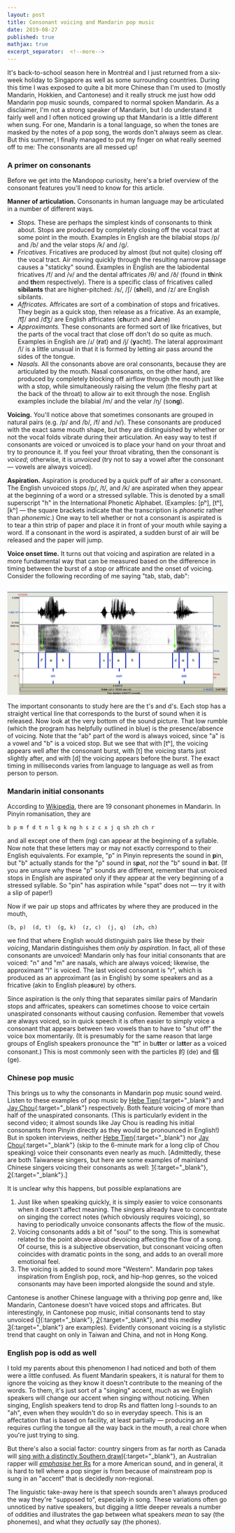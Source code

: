```yaml
---
layout: post
title: Consonant voicing and Mandarin pop music
date: 2019-08-27
published: true
mathjax: true
excerpt_separator:  <!--more-->
---
```


It's back-to-school season here in Montréal and I just returned from a six-week holiday to Singapore as well as some surrounding countries. During this time I was exposed to quite a bit more Chinese than I'm used to (mostly Mandarin, Hokkien, and Cantonese) and it really struck me just how odd Mandarin pop music sounds, compared to normal spoken Mandarin. As a disclaimer, I'm not a strong speaker of Mandarin, but I do understand it fairly well and I often noticed growing up that Mandarin is a little different when sung. For one, Mandarin is a tonal language, so when the tones are masked by the notes of a pop song, the words don't always seem as clear. But this summer, I finally managed to put my finger on what really seemed off to me: The consonants are all messed up!
<!--more-->

### A primer on consonants

Before we get into the Mandopop curiosity, here's a brief overview of the consonant features you'll need to know for this article.

__Manner of articulation.__ Consonants in human language may be articulated in a number of different ways.

+ _Stops._ These are perhaps the simplest kinds of consonants to think about. Stops are produced by completely closing off the vocal tract at some point in the mouth. Examples in English are the bilabial stops /p/ and /b/ and the velar stops /k/ and /g/.
+ _Fricatives._ Fricatives are produced by almost (but not quite) closing off the vocal tract. Air moving quickly through the resulting narrow passage causes a "staticky" sound. Examples in English are the labiodental fricatives /f/ and /v/ and the dental affricates /θ/ and /ð/ (found in <b>th</b>ink and <b>th</b>em respectively). There is a specific class of fricatives called __sibilants__ that are higher-pitched: /s/, /ʃ/ (<b>sh</b>ell), and /z/ are English sibilants.
+ _Affricates._ Affricates are sort of a combination of stops and fricatives. They begin as a quick stop, then release as a fricative. As an example, /t͡ʃ/ and /d͡ʒ/ are English affricates (<b>ch</b>urch and <b>J</b>ane)
+ _Approximants._ These consonants are formed sort of like fricatives, but the parts of the vocal tract that close off don't do so quite as much. Examples in English are /ɹ/ (<b>r</b>at) and /j/ (<b>y</b>acht). The lateral approximant /l/ is a little unusual in that it is formed by letting air pass around the sides of the tongue.
+ _Nasals._ All the consonants above are oral consonants, because they are articulated by the mouth. Nasal consonants, on the other hand, are produced by completely blocking off airflow through the mouth just like with a stop, while simultaneously raising the velum (the fleshy part at the back of the throat) to allow air to exit through the nose. English examples include the bilabial /m/ and the velar /ŋ/ (so<b>ng</b>).

__Voicing.__ You'll notice above that sometimes consonants are grouped in natural pairs (e.g. /p/ and /b/, /f/ and /v/). These consonants are produced with the exact same mouth shape, but they are distinguished by whether or not the vocal folds vibrate during their articulation. An easy way to test if consonants are voiced or unvoiced is to place your hand on your throat and try to pronounce it. If you feel your throat vibrating, then the consonant is _voiced_; otherwise, it is _unvoiced_ (try not to say a vowel after the consonant &mdash; vowels are always voiced).

__Aspiration.__ Aspiration is produced by a quick puff of air after a consonant. The English unvoiced stops /p/, /t/, and /k/ are aspirated when they appear at the beginning of a word or a stressed syllable. This is denoted by a small superscript "h" in the International Phonetic Alphabet. (Examples: [pʰ], [tʰ], [kʰ] &mdash; the square brackets indicate that the transcription is _phonetic_ rather than _phonemic_.) One way to tell whether or not a consonant is aspirated is to tear a thin strip of paper and place it in front of your mouth while saying a word. If a consonant in the word is aspirated, a sudden burst of air will be released and the paper will jump.

__Voice onset time.__ It turns out that voicing and aspiration are related in a more fundamental way that can be measured based on the difference in timing between the burst of a stop or affricate and the onset of voicing. Consider the following recording of me saying "tab, stab, dab":

![VOT](/media/voiced-initial/vot.jpg)

The important consonants to study here are the t's and d's. Each stop has a straight vertical line that corresponds to the burst of sound when it is released. Now look at the very bottom of the sound picture. That low rumble (which the program has helpfully outlined in blue) is the presence/absence of voicing. Note that the "ab" part of the word is always voiced, since "a" is a vowel and "b" is a voiced stop. But we see that with [tʰ], the voicing appears well after the consonant burst, with [t] the voicing starts just slightly after, and with [d] the voicing appears before the burst. The exact timing in milliseconds varies from language to language as well as from person to person.

### Mandarin initial consonants

According to [Wikipedia](https://en.wikipedia.org/wiki/Standard_Chinese_phonology), there are 19 consonant phonemes in Mandarin. In Pinyin romanisation, they are

```
b p m f d t n l g k ng h s z c x j q sh zh ch r
```

and all except one of them (ng) can appear at the beginning of a syllable. Now note that these letters may or may not exactly correspond to their English equivalents. For example, "p" in Pinyin represents the sound in <b>p</b>in, but "b" actually stands for the "p" sound in s<b>p</b>at, _not_ the "b" sound in <b>b</b>at. (If you are unsure why these "p" sounds are different, remember that unvoiced stops in English are aspirated only if they appear at the very beginning of a stressed syllable. So "pin" has aspiration while "spat" does not &mdash; try it with a slip of paper!)

Now if we pair up stops and affricates by where they are produced in the mouth,

```
(b, p)  (d, t)  (g, k)  (z, c)  (j, q)  (zh, ch)
```

we find that where English would distinguish pairs like these by their _voicing_, Mandarin distinguishes them _only by aspiration_. In fact, all of these consonants are unvoiced! Mandarin only has four initial consonants that are voiced: "n" and "m" are nasals, which are always voiced; likewise, the approximant "l" is voiced. The last voiced consonant is "r", which is produced as an approximant (as in English) by some speakers and as a fricative (akin to English plea<b>s</b>ure) by others.

Since aspiration is the only thing that separates similar pairs of Mandarin stops and affricates, speakers can sometimes choose to voice certain unaspirated consonants without causing confusion. Remember that vowels are always voiced, so in quick speech it is often easier to simply voice a consonant that appears between two vowels than to have to "shut off" the voice box momentarily. (It is presumably for the same reason that large groups of English speakers pronounce the "tt" in bu<b>tt</b>er or la<b>tt</b>er as a voiced consonant.) This is most commonly seen with the particles 的 (de) and 個 (ge).

### Chinese pop music

This brings us to why the consonants in Mandarin pop music sound weird. Listen to these examples of pop music by [Hebe Tien](https://www.youtube.com/watch?v=_sQSXwdtxlY){:target="_blank"} and [Jay Chou](https://www.youtube.com/watch?v=bu7nU9Mhpyo){:target="_blank"} respectively. Both feature voicing of more than half of the unaspirated consonants. (This is particularly evident in the second video; it almost sounds like Jay Chou is reading his initial consonants from Pinyin directly as they would be pronounced in English!) But in spoken interviews, neither [Hebe Tien](https://www.youtube.com/watch?v=kDjoYploLyY){:target="_blank"} nor [Jay Chou](https://www.youtube.com/watch?v=d4de8yVVYAk){:target="_blank"} (skip to the 6-minute mark for a long clip of Chou speaking) voice their consonants even nearly as much. [Admittedly, these are both Taiwanese singers, but here are some examples of mainland Chinese singers voicing their consonants as well: [1](https://www.youtube.com/watch?v=w0dMz8RBG7g){:target="_blank"}, [2](https://www.youtube.com/watch?v=Lhel0tzHE08){:target="_blank"}.]

It is unclear why this happens, but possible explanations are

1. Just like when speaking quickly, it is simply easier to voice consonants when it doesn't affect meaning. The singers already have to concentrate on singing the correct notes (which obviously requires voicing), so having to periodically unvoice consonants affects the flow of the music.
2. Voicing consonants adds a bit of "soul" to the song. This is somewhat related to the point above about devoicing affecting the flow of a song. Of course, this is a subjective observation, but consonant voicing often coincides with dramatic points in the song, and adds to an overall more emotional feel.
3. The voicing is added to sound more "Western". Mandarin pop takes inspiration from English pop, rock, and hip-hop genres, so the voiced consonants may have been imported alongside the sound and style.

Cantonese is another Chinese language with a thriving pop genre and, like Mandarin, Cantonese doesn't have voiced stops and affricates. But interestingly, in Cantonese pop music, initial consonants tend to stay unvoiced ([1](https://www.youtube.com/watch?v=dwu7l23BIq0){:target="_blank"}, [2](https://www.youtube.com/watch?v=RcYYoewVDCE){:target="_blank"}, and this medley [3](https://www.youtube.com/watch?v=BJ1-lSSPSb0){:target="_blank"} are examples). Evidently consonant voicing is a stylistic trend that caught on only in Taiwan and China, and not in Hong Kong.

### English pop is odd as well

I told my parents about this phenomenon I had noticed and both of them were a little confused. As fluent Mandarin speakers, it is natural for them to ignore the voicing as they know it doesn't contribute to the meaning of the words. To them, it's just sort of a "singing" accent, much as we English speakers will change our accent when singing without noticing. When singing, English speakers tend to drop Rs and flatten long I-sounds to an "ah", even when they wouldn't do so in everyday speech. This is an affectation that is based on facility, at least partially &mdash; producing an R requires curling the tongue all the way back in the mouth, a real chore when you're just trying to sing.

But there's also a social factor: country singers from as far north as Canada will [sing with a distinctly Southern drawl](https://www.youtube.com/watch?v=Hx4EkjJw5xk){:target="_blank"}, an Australian rapper will [_emphasise_ her Rs](https://www.youtube.com/watch?v=_zR6ROjoOX0) for a more American sound, and in general, it is hard to tell where a pop singer is from because of mainstream pop is sung in an "accent" that is decidedly non-regional.

The linguistic take-away here is that speech sounds aren't always produced the way they're "supposed to", especially in song. These variations often go unnoticed by native speakers, but digging a little deeper reveals a number of oddities and illustrates the gap between what speakers _mean_ to say (the phonemes), and what they _actually_ say (the phones).
